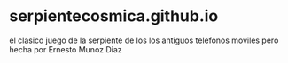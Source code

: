 # serpientecosmica.github.io
el clasico juego de la serpiente de los los antiguos telefonos moviles pero hecha por Ernesto Munoz Diaz
